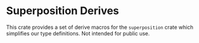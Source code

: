 # Superposition Derives

This crate provides a set of derive macros for the `superposition` crate which simplifies our type definitions. Not intended for public use.